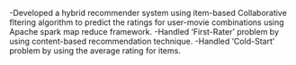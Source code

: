 -Developed a hybrid recommender system using item-based Collaborative fltering algorithm to
predict the ratings for user-movie combinations using Apache spark map reduce framework.
-Handled ‘First-Rater’ problem by using content-based recommendation technique.
-Handled ‘Cold-Start’ problem by using the average rating for items.
